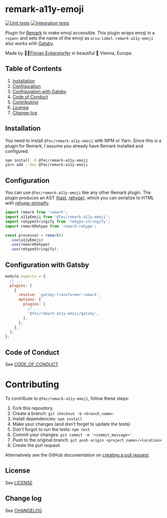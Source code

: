 # remark-a11y-emoji

[![Unit tests](https://github.com/florianeckerstorfer/remark-a11y-emoji/actions/workflows/test.yml/badge.svg)](https://github.com/florianeckerstorfer/remark-a11y-emoji/actions/workflows/test.yml)
[![Integration tests](https://github.com/florianeckerstorfer/remark-a11y-emoji/actions/workflows/integration.yml/badge.svg)](https://github.com/florianeckerstorfer/remark-a11y-emoji/actions/workflows/integration.yml)

Plugin for [Remark](https://remark.js.org) to make emoji accessible. This plugin wraps emoji in a `<span>` and sets the name of the emoji as `aria-label`. `remark-a11y-emoji` also works with [Gatsby](https://www.gatsbyjs.com).

Made by 👨‍💻[Florian Eckerstorfer](https://florian.ec) in beautiful 🎡 Vienna, Europe.

## Table of Contents

1. [Installation](#installation)
2. [Configuration](#configuration)
3. [Configuration with Gatsby](#configuration-with-gatsby)
4. [Code of Conduct](#code-of-conduct)
5. [Contributing](#contributing)
6. [License](#license)
7. [Change-log](#change-log)

## Installation

You need to install `@fec/remark-a11y-emoji` with NPM or Yarn. Since this is a plugin for Remark, I assume you already have Remark installed and configured.

```bash
npm install -D @fec/remark-a11y-emoji
yarn add --dev @fec/remark-a11y-emoji
```

## Configuration

You can use `@fec/remark-a11y-emoji` like any other Remark plugin. The plugin produces an AST ([hast](https://github.com/syntax-tree/hast), [rehype](https://github.com/rehypejs/rehype)), which you can serialize to HTML with [rehype-stringify](https://github.com/rehypejs/rehype/tree/main/packages/rehype-stringify):

```js
import remark from 'remark';
import a11yEmoji from '@fec/remark-a11y-emoji';
import rehypeStringify from 'rehype-stringify';
import remarkRehype from 'remark-rehype';

const processor = remark()
  .use(a11yEmoji)
  .use(remarkRehype)
  .use(rehypeStringify);
```

## Configuration with Gatsby

```javascript
module.exports = {
  // ...
  plugins: [
    {
      resolve: `gatsby-transformer-remark`,
      options: {
        plugins: [
          // ...
          '@fec/remark-a11y-emoji/gatsby',
        ],
      },
    },
  ],
};
```

## Code of Conduct

See [CODE_OF_CONDUCT](CODE_OF_CONDUCT.md)

# Contributing

To contribute to `@fec/remark-a11y-emoji`, follow these steps:

1. Fork this repository.
2. Create a branch: `git checkout -b <branch_name>`.
3. Install dependencies: `npm install`
4. Make your changes (and don't forget to update the tests)
5. Don't forgot to run the tests: `npm test`
6. Commit your changes: `git commit -m '<commit_message>'`
7. Push to the original branch: `git push origin <project_name>/<location>`
8. Create the pull request.

Alternatively see the GitHub documentation on [creating a pull request](https://help.github.com/en/github/collaborating-with-issues-and-pull-requests/creating-a-pull-request).

## License

See [LICENSE](LICENSE.md)

## Change log

See [CHANGELOG](CHANGELOG.md)
